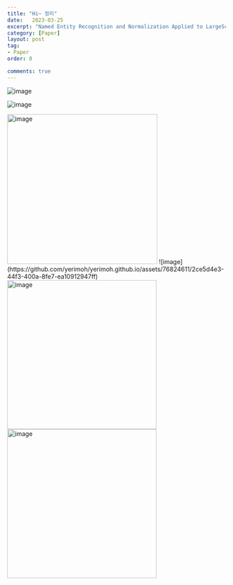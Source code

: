 ```yaml
---
title: "Hi~ 정리"
date:   2023-03-25
excerpt: "Named Entity Recognition and Normalization Applied to LargeScale Information Extraction from the Materials Science Literature paper review"
category: [Paper]
layout: post
tag:
- Paper
order: 0

comments: true
---
```


![image](https://github.com/yerimoh/yerimoh.github.io/assets/76824611/49fc020f-5dba-45a0-83c3-a2eab3494a61)

![image](https://user-images.githubusercontent.com/76824611/227841594-3b3396fb-d7a2-470c-9d5d-5b8e1b54abc3.png)


<img width="346" alt="image" src="https://github.com/yerimoh/yerimoh.github.io/assets/76824611/b05c819e-cc0d-4312-9f5e-5bb9415bd400">
![image](https://github.com/yerimoh/yerimoh.github.io/assets/76824611/2ce5d4e3-44f3-400a-8fe7-ea10912947ff)

<img width="344" alt="image" src="https://github.com/yerimoh/yerimoh.github.io/assets/76824611/31bca86b-3977-45f2-a31e-0c54c59198fb">


<img width="344" alt="image" src="https://github.com/yerimoh/yerimoh.github.io/assets/76824611/31bca86b-3977-45f2-a31e-0c54c59198fb.png">

